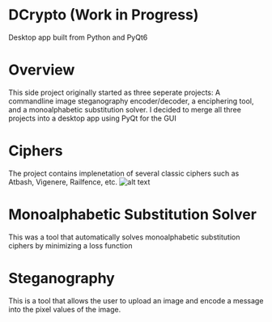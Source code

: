 # DCrypto (Work in Progress)
Desktop app built from Python and PyQt6
# Overview
This side project originally started as three seperate projects: A commandline image steganography encoder/decoder, a enciphering tool, and a monoalphabetic substitution solver.  I decided to merge all three projects into a desktop app using PyQt for the GUI

# Ciphers
The project contains implenetation of several classic ciphers such as Atbash, Vigenere, Railfence, etc.
![alt text](https://github.com/lkosoff/DCrypto/blob/master/readmeImages/cipher_screenshot.png?raw=true])

# Monoalphabetic Substitution Solver

This was a tool that automatically solves monoalphabetic substitution ciphers by minimizing a loss function

# Steganography

This is a tool that allows the user to upload an image and encode a message into the pixel values of the image.
